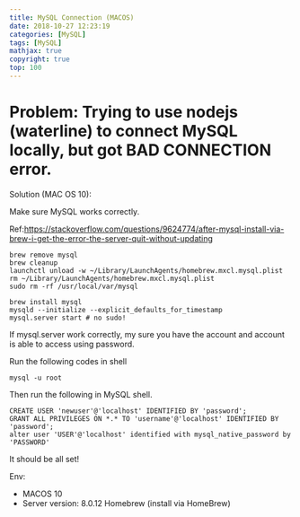 ```yaml
---
title: MySQL Connection (MACOS)
date: 2018-10-27 12:23:19
categories: [MySQL]
tags: [MySQL]
mathjax: true
copyright: true
top: 100
---
```



# Problem: Trying to use nodejs (waterline) to connect MySQL locally, but got BAD CONNECTION error.

Solution (MAC OS 10):

Make sure MySQL works correctly.

Ref:https://stackoverflow.com/questions/9624774/after-mysql-install-via-brew-i-get-the-error-the-server-quit-without-updating

```
brew remove mysql
brew cleanup
launchctl unload -w ~/Library/LaunchAgents/homebrew.mxcl.mysql.plist
rm ~/Library/LaunchAgents/homebrew.mxcl.mysql.plist
sudo rm -rf /usr/local/var/mysql

brew install mysql
mysqld --initialize --explicit_defaults_for_timestamp
mysql.server start # no sudo!
```

If mysql.server work correctly, my sure you have the account and account is able to access using password.

Run the following codes in shell

```
mysql -u root
```

Then run the following in MySQL shell.

```
CREATE USER 'newuser'@'localhost' IDENTIFIED BY 'password';
GRANT ALL PRIVILEGES ON *.* TO 'username'@'localhost' IDENTIFIED BY 'password';
alter user 'USER'@'localhost' identified with mysql_native_password by 'PASSWORD'
```

It should be all set!

Env:
- MACOS 10
- Server version: 8.0.12 Homebrew (install via HomeBrew)

